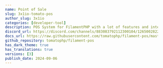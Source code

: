 ```yaml
---
name: Point of Sale
slug: 3x1io-tomato-pos
author_slug: 3x1io
categories: [developer-tool]
description: POS System for FilamentPHP with a lot of features and integration with Ecommerce Builder
discord_url: https://discord.com/channels/883083792112300104/1265002822605344871
docs_url: https://raw.githubusercontent.com/tomatophp/filament-pos/master/README.md
github_repository: tomatophp/filament-pos
has_dark_theme: true
has_translations: true
versions: [3]
publish_date: 2024-09-06
---
```

